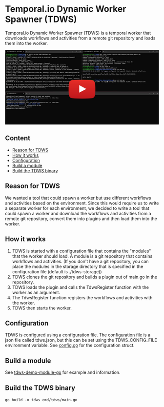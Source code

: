 # Temporal.io Dynamic Worker Spawner (TDWS)

Temporal.io Dynamic Worker Spawner (TDWS) is a temporal worker that downloads workflows and activities from a remote git repository and loads them into the worker.

[![Watch the demo](./docs/demo.jpg)](https://www.youtube.com/watch?v=etANSD0tt3Y)

## Content

- [Reason for TDWS](#reason-for-tdws)
- [How it works](#how-it-works)
- [Configuration](#configuration)
- [Build a module](#build-a-module)
- [Build the TDWS binary](#build-the-tdws-binary)

## Reason for TDWS

We wanted a tool that could spawn a worker but use different workflows and activities based on the environment.
Since this would require us to write a separate worker for each environment, we decided to write a tool that could spawn a worker and download the workflows and activities from a remote git repository, convert them into plugins and then load them into the worker.

## How it works

1. TDWS is started with a configuration file that contains the "modules" that the worker should load. A module is a git repository that contains workflows and activities. (If you don't have a git repository, you can place the modules in the storage directory that is specified in the configuration file (default is ./tdws-storage))
2. TDWS clones the git repository and builds a plugin out of main.go in the repository.
3. TDWS loads the plugin and calls the TdwsRegister function with the worker as an argument.
4. The TdwsRegister function registers the workflows and activities with the worker.
5. TDWS then starts the worker.

## Configuration

TDWS is configured using a configuration file. The configuration file is a json file called tdws.json, but this can be set using the TDWS_CONFIG_FILE environment variable.
See [config.go](internal/config/config.go) for the configuration struct.

## Build a module

See [tdws-demo-module-go](https://github.com/codekuu/tdws-demo-module-go) for example and information.

## Build the TDWS binary

`go build -o tdws cmd/tdws/main.go`
